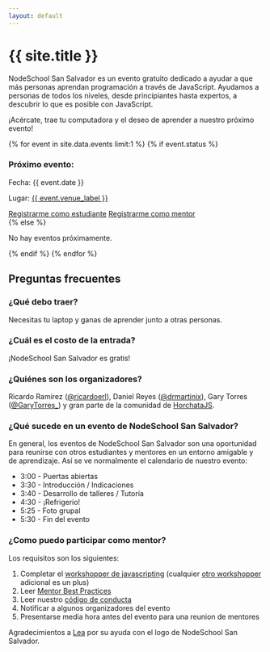 ```yaml
---
layout: default
---
```


<h1 class="f2 fw7 nunito blue ma0">{{ site.title }}</h1>
<p>NodeSchool San Salvador es un evento gratuito dedicado a ayudar a que más personas aprendan programación a través de JavaScript. Ayudamos a personas de todos los niveles, desde principiantes hasta expertos, a descubrir lo que es posible con JavaScript.</p>
<p>¡Acércate, trae tu computadora y el deseo de aprender a nuestro próximo evento!</p>

<section class="mv5">
  
  {% for event in site.data.events limit:1 %}
  {% if event.status %}
  <h3 class="f4 nunito mb1">Próximo evento:</h3>
    <div class="bg-blue ph4 pv3">
    <p class="f3 mv2 white">Fecha: {{ event.date }}</p>
    <p class="f3 mv2 white">Lugar: <a class="white" href="{{ event.venue_link }}">{{ event.venue_label }}</a></p>
    <div class="db mv3">
      <a class="event-link dib f4 blue bg-white mr2 ph3 pv2" href="{{ event.attendant_link }}">Registrarme como estudiante</a>
      <a class="event-link dib f4 white bg-blue ph3 pv2" href="{{ event.mentor_link }}">Registrarme como mentor</a>
    </div>
  </div>
  {% else %}
    <p>No hay eventos próximamente.</p>
  {% endif %}
  {% endfor %}
  
</section>

<section class="mv5">
  <h2 class="f2 nunito mv0">Preguntas frecuentes</h2>
  <div class="pb3 bb b--light-gray">
    <h3 class="fw6">¿Qué debo traer?</h3>
    <p>Necesitas tu laptop y ganas de aprender junto a otras personas.</p>
  </div>
  <div class="pb3 bb b--light-gray">
    <h3 class="fw6">¿Cuál es el costo de la entrada?</h3>
    <p>¡NodeSchool San Salvador es gratis!</p>
  </div>
  <div class="pb3 bb b--light-gray">
    <h3 class="fw6">¿Quiénes son los organizadores?</h3>
    <p>Ricardo Ramírez (<a href="https://twitter.com/ricardoerl">@ricardoerl</a>), Daniel Reyes (<a href="https://twitter.com/drmartinix">@drmartinix</a>), Gary Torres (<a href="https://twitter.com/GaryTorres_">@GaryTorres_</a>) y gran parte de la comunidad de <a href="https://www.facebook.com/groups/horchatajs/">HorchataJS</a>.</p>
  </div>
  <div class="pb3 bb b--light-gray">
    <h3 class="fw6">¿Qué sucede en un evento de NodeSchool San Salvador?</h3>
    <p>En general, los eventos de NodeSchool San Salvador son una oportunidad para reunirse con otros estudiantes y mentores en un entorno amigable y de aprendizaje. Así se ve normalmente el calendario de nuestro evento:</p>
    <ul>
      <li>3:00 - Puertas abiertas</li>
      <li>3:30 - Introducción / Indicaciones</li>
      <li>3:40 - Desarrollo de talleres / Tutoría</li>
      <li>4:30 - ¡Refrigerio!</li>
      <li>5:25 - Foto grupal</li>
      <li>5:30 - Fin del evento</li>
    </ul>
  </div>
  <div class="pb3 bb b--light-gray" id="mentores">
    <h3 class="fw6">¿Como puedo participar como mentor?</h3>
    <p>Los requisitos son los siguientes:</p>
    <ol>
      <li>Completar el <a href="https://www.github.com/sethvincent/javascripting">workshopper de javascripting</a> (cualquier <a href="https://nodeschool.io/#workshopper-list">otro workshopper</a> adicional es un plus)</li>
      <li>Leer <a href="https://github.com/nodeschool/organizers/wiki/Event-Mentor-Best-Practices">Mentor Best Practices</a></li>
      <li>Leer nuestro <a href="https://github.com/devs-sv/codigo-de-conducta">código de conducta</a></li>
      <li>Notificar a algunos organizadores del evento</li>
      <li>Presentarse media hora antes del evento para una reunion de mentores</li>
    </ol>
  </div>
</section>

<section class="mv5">
  <p>Agradecimientos a <a href="https://www.behance.net/leae10">Lea</a> por su ayuda con el logo de NodeSchool San Salvador.</p>
</section>